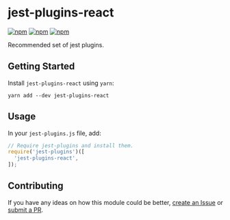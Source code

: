 # jest-plugins-react

[![npm](https://img.shields.io/npm/v/jest-plugins-react.svg)](https://www.npmjs.com/package/jest-plugins-react)
[![npm](https://img.shields.io/npm/dt/jest-plugins-react.svg)](https://www.npmjs.com/package/jest-plugins-react)
[![npm](https://img.shields.io/npm/l/jest-plugins-react.svg)](https://github.com/negativetwelve/jest-plugins/blob/master/LICENSE)

Recommended set of jest plugins.

## Getting Started

Install `jest-plugins-react` using `yarn`:

```shell
yarn add --dev jest-plugins-react
```

## Usage

In your `jest-plugins.js` file, add:

```javascript
// Require jest-plugins and install them.
require('jest-plugins')([
  'jest-plugins-react',
]);
```

## Contributing

If you have any ideas on how this module could be better, [create an Issue](https://github.com/negativetwelve/jest-plugins/issues) or [submit a PR](https://github.com/negativetwelve/jest-plugins/pulls).

